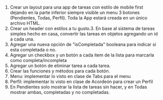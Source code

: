 1. Crear un layout para una app de tareas con estilo de mobile first dejando en la parte inferior siempre visible un menu 3 botones (Pendientes, Todas, Perfil). Toda la App estará creada en un único archivo HTML.
2. Crear un header con estilos a tu gusto.3. En base al sistema de tareas simples hecho en casa, convertir las tareas en objetos agregando un id a cada una.
4. Agregar una nueva opción de "isCompletada" booleana para indicar si esta completada o no.
5.  Agregar un checkbox y un botón a cada item de la lista para marcarla como completa/incompleta
6. Agregar un botón de eliminar tarea a cada tarea.
7. Crear las funciones y métodos para cada botón.
8. Menu: implementar lo visto en clase de Tabs para el menu
9. Perfil: implementar lo visto en clase de Acordeón para crear un Perfil
10. En Pendientes solo mostrar la lista de tareas sin hacer, y en Todas mostrar ambas, completadas y no completadas.
